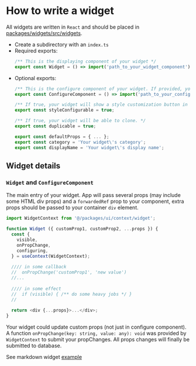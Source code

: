 # How to write a widget

All widgets are written in `React` and should be placed
in [packages/widgets/src/widgets](../packages/widgets/src/widgets).

- Create a subdirectory with an `index.ts`
- Required exports:
  ```typescript
  /** This is the displaying component of your widget */
  export const Widget = () => import('path_to_your_widget_component');
  ```
- Optional exports:
  ```typescript
  /** This is the configure component of your widget. If provided, your widget will show a configure button in edit mode. */
  export const ConfigureComponent = () => import('path_to_your_configure_component');
  
  /** If true, your widget will show a style customization button in edit mode */
  export const styleConfigurable = true;
  
  /** If true, your widget will be able to clone. */
  export const duplicable = true; 
  
  export const defaultProps = { ... };
  export const category = 'Your widget\'s category';
  export const displayName = 'Your widget\'s display name';
  ```

## Widget details

### `Widget` and `ConfigureComponent`

The main entry of your widget. App will pass several props (may include some HTML div props) and a `forwardedRef` prop
to your component, extra props should be passed to your container `div` element.

```typescript jsx
import WidgetContext from '@/packages/ui/context/widget';

function Widget ({ customProp1, customProp2, ...props }) {
  const {
    visible,
    onPropChange,
    configuring,
  } = useContext(WidgetContext);
  
  //// in some callback
  //  onPropChange('customProp1', 'new value')
  //...
  
  //// in some effect
  //  if (visible) { /** do some heavy jobs */ }
  //
  
  return <div {...props}>...</div>;
}
```

Your widget could update custom props (not just in configure component). A
function `onPropChange(key: string, value: any): void` was provided by `WidgetContext` to submit your propChanges. All
props changes will finally be submitted to database.



See markdown widget [example](../packages/widgets/src/widgets/markdown/index.ts) 